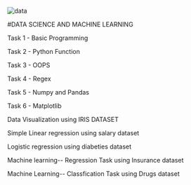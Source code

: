 ![data](https://github.com/reenanv89/solid_entri_dsml/assets/149660470/b81ac870-be51-4361-99e8-c14f1785db09)


#DATA SCIENCE AND MACHINE LEARNING


Task 1 - Basic Programming

Task 2 - Python Function

Task 3 - OOPS

Task 4 - Regex

Task 5 - Numpy and Pandas

Task 6 - Matplotlib

Data Visualization using IRIS DATASET

Simple Linear regression using salary dataset

Logistic regression using diabeties dataset

Machine learning-- Regression Task using Insurance dataset

Machine Learning-- Classfication Task using Drugs dataset
